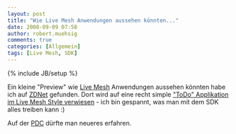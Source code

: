 ```yaml
---
layout: post
title: "Wie Live Mesh Anwendungen aussehen könnten..."
date: 2008-09-09 07:58
author: robert.muehsig
comments: true
categories: [Allgemein]
tags: [Live Mesh, SDK]
---
```

{% include JB/setup %}
<p>Ein kleine "Preview" wie <a href="{{BASE_PATH}}/2008/08/07/live-mesh-tech-preview/" target="_blank">Live Mesh</a> Anwendungen aussehen könnten habe ich auf <a href="http://blogs.zdnet.com/microsoft/?p=1574" target="_blank">ZDNet</a> gefunden. Dort wird auf eine recht simple <a href="http://www.istartedsomething.com/20080908/applications-coming-soon-to-a-mesh-near-you/" target="_blank">"ToDo" Applikation im Live Mesh Style verwiesen</a> - ich bin gespannt, was man mit dem SDK alles treiben kann :)</p> <p>Auf der <a href="http://www.microsoftpdc.com/" target="_blank">PDC</a> dürfte man neueres erfahren.</p>
